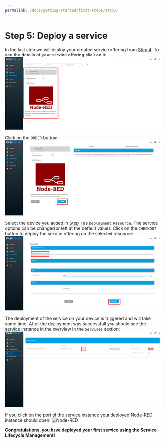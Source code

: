 ```yaml
---
permalink: /docs/getting-started/first-steps/step5/
---
```


# Step 5: Deploy a service

In the last step we will deploy your created service offering from [Step 4](/docs/getting-started/first-steps/step4). To see the details of your service offering click on it:
![Select service offering](/img/figures/first-steps/first-steps-step5-wizard-service-offering-overview.png)

Click on the `ORDER` button:
![Select service offering](/img/figures/first-steps/first-steps-step5-wizard-service-offering-details.png)

Select the device you added in [Step 1](/docs/getting-started/first-steps/step1) as `Deployment Resource`. The service options can be changed or left at the default values. Click on the `CHECKOUT` button to deploy the service offering on the selected resource:
![Checkout](/img/figures/first-steps/first-steps-step5-wizard-deploy.png)

The deployment of the service on your device is triggered and will take some time. After the deployment was successfull you should see the service instance in the overview in the `Services` section:
![Service instances](/img/figures/first-steps/first-steps-step5-wizard-service-instance.png)

If you click on the port of the service instance your deployed Node-RED instance should open:
![Node-RED](/img/figures/first-steps/first-steps-step5-wizard-result.png)

**Congratulations, you have deployed your first service using the Service Lifecycle Management!**